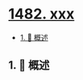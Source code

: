 # [1482. xxx](https://github.com/Tdahuyou/TNotes.leetcode/tree/main/notes/1482.%20xxx)

<!-- region:toc -->

- [1. 📝 概述](#1--概述)

<!-- endregion:toc -->

## 1. 📝 概述
